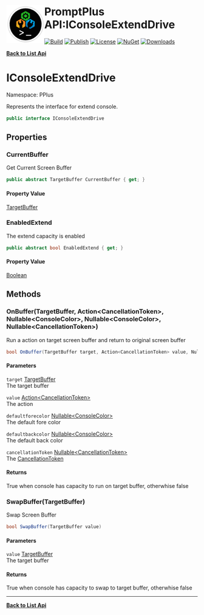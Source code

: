 # <img align="left" width="100" height="100" src="../images/icon.png">PromptPlus API:IConsoleExtendDrive 

[![Build](https://github.com/FRACerqueira/PromptPlus/workflows/Build/badge.svg)](https://github.com/FRACerqueira/PromptPlus/actions/workflows/build.yml)
[![Publish](https://github.com/FRACerqueira/PromptPlus/actions/workflows/publish.yml/badge.svg)](https://github.com/FRACerqueira/PromptPlus/actions/workflows/publish.yml)
[![License](https://img.shields.io/badge/License-MIT-yellow.svg)](https://github.com/FRACerqueira/PromptPlus/blob/master/LICENSE)
[![NuGet](https://img.shields.io/nuget/v/PromptPlus)](https://www.nuget.org/packages/PromptPlus/)
[![Downloads](https://img.shields.io/nuget/dt/PromptPlus)](https://www.nuget.org/packages/PromptPlus/)

[**Back to List Api**](./apis.md)

# IConsoleExtendDrive

Namespace: PPlus

Represents the interface for extend console.

```csharp
public interface IConsoleExtendDrive
```

## Properties

### <a id="properties-currentbuffer"/>**CurrentBuffer**

Get Current Screen Buffer

```csharp
public abstract TargetBuffer CurrentBuffer { get; }
```

#### Property Value

[TargetBuffer](./pplus.targetbuffer.md)<br>

### <a id="properties-enabledextend"/>**EnabledExtend**

The extend capacity is enabled

```csharp
public abstract bool EnabledExtend { get; }
```

#### Property Value

[Boolean](https://docs.microsoft.com/en-us/dotnet/api/system.boolean)<br>

## Methods

### <a id="methods-onbuffer"/>**OnBuffer(TargetBuffer, Action&lt;CancellationToken&gt;, Nullable&lt;ConsoleColor&gt;, Nullable&lt;ConsoleColor&gt;, Nullable&lt;CancellationToken&gt;)**

Run a action on target screen buffer and return to original screen buffer

```csharp
bool OnBuffer(TargetBuffer target, Action<CancellationToken> value, Nullable<ConsoleColor> defaultforecolor, Nullable<ConsoleColor> defaultbackcolor, Nullable<CancellationToken> cancellationToken)
```

#### Parameters

`target` [TargetBuffer](./pplus.targetbuffer.md)<br>
The target buffer

`value` [Action&lt;CancellationToken&gt;](https://docs.microsoft.com/en-us/dotnet/api/system.action-1)<br>
The action

`defaultforecolor` [Nullable&lt;ConsoleColor&gt;](https://docs.microsoft.com/en-us/dotnet/api/system.nullable-1)<br>
The default fore color

`defaultbackcolor` [Nullable&lt;ConsoleColor&gt;](https://docs.microsoft.com/en-us/dotnet/api/system.nullable-1)<br>
The default back color

`cancellationToken` [Nullable&lt;CancellationToken&gt;](https://docs.microsoft.com/en-us/dotnet/api/system.nullable-1)<br>
The [CancellationToken](https://docs.microsoft.com/en-us/dotnet/api/system.threading.cancellationtoken)

#### Returns

True when console has capacity to run on target buffer, otherwhise false

### <a id="methods-swapbuffer"/>**SwapBuffer(TargetBuffer)**

Swap Screen Buffer

```csharp
bool SwapBuffer(TargetBuffer value)
```

#### Parameters

`value` [TargetBuffer](./pplus.targetbuffer.md)<br>
The target buffer

#### Returns

True when console has capacity to swap to target buffer, otherwhise false


- - -
[**Back to List Api**](./apis.md)
